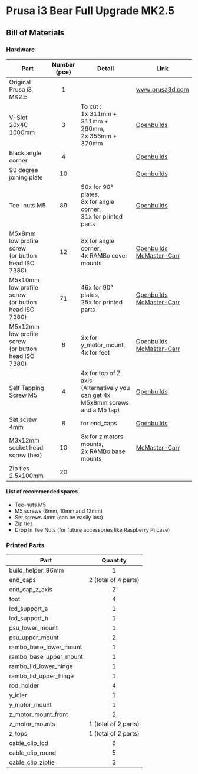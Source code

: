 # Prusa i3 Bear Full Upgrade MK2.5

## Bill of Materials

### Hardware

| Part     | Number<br>(pce) | Detail | Link |
|----------|:------------:|--------|------|
| Original Prusa i3 MK2.5 | 1 | | www.prusa3d.com |
| V-Slot 20x40 1000mm | 3 | To cut :<br> 1x 311mm + 311mm + 290mm,<br> 2x 356mm + 370mm | [Openbuilds](http://openbuildspartstore.com/v-slot-20x40-linear-rail/) |
| Black angle corner | 4 | | [Openbuilds](http://openbuildspartstore.com/black-angle-corner-connector/) |
| 90 degree joining plate | 10 | | [Openbuilds](http://openbuildspartstore.com/90-degree-joining-plate/) |
| Tee-nuts M5 | 89 | 50x for 90° plates,<br> 8x for angle corner,<br> 31x for printed parts | [Openbuilds](http://openbuildspartstore.com/tee-nuts-10-pack/) |
| M5x8mm low profile screw<br>(or button head ISO 7380) | 12 | 8x for angle corner,<br>4x RAMBo cover mounts | [Openbuilds](http://openbuildspartstore.com/low-profile-screws-m5-10-pack/)<br>[McMaster-Carr](https://www.mcmaster.com/#91239a222/=1clymbr) |
| M5x10mm low profile screw<br>(or button head ISO 7380) | 71 | 46x for 90° plates,<br> 25x for printed parts<br> | [Openbuilds](http://openbuildspartstore.com/low-profile-screws-m5-10-pack/)<br>[McMaster-Carr](https://www.mcmaster.com/#97763a820/=1cltxg0) |
| M5x12mm low profile screw<br>(or button head ISO 7380) | 6 | 2x for y_motor_mount,<br> 4x for feet | [Openbuilds](http://openbuildspartstore.com/low-profile-screws-m5-10-pack/)<br>[McMaster-Carr](https://www.mcmaster.com/#91239a228/=1cm065c) |
| Self Tapping Screw M5 | 4 | 4x for top of Z axis<br>(Alternatively you can get 4x M5x8mm screws and a M5 tap) | [Openbuilds](http://openbuildspartstore.com/self-tapping-screw/) |
| Set screw 4mm | 8 | for end_caps | [Openbuilds](http://openbuildspartstore.com/set-screw/) |
| M3x12mm socket head screw (hex) | 10 | 8x for z motors mounts,<br>2x RAMBo base mounts | [McMaster-Carr](https://www.mcmaster.com/#91292a114/=1c4wt18) |
| Zip ties 2.5x100mm | 20 | | |


#### List of recommended spares
* Tee-nuts M5
* M5 screws (8mm, 10mm and 12mm)
* Set screws 4mm (can be easily lost)
* Zip ties
* Drop In Tee Nuts (for future accessories like Raspberry Pi case)


### Printed Parts

| Part     | Quantity |
|----------|:--------:|
| build_helper_96mm      | 1 |
| end_caps               | 2 (total of 4 parts) |
| end_cap_z_axis         | 2 |
| foot                   | 4 |
| lcd_support_a          | 1 |
| lcd_support_b          | 1 |
| psu_lower_mount        | 1 |
| psu_upper_mount        | 2 |
| rambo_base_lower_mount | 1 |
| rambo_base_upper_mount | 1 |
| rambo_lid_lower_hinge  | 1 |
| rambo_lid_upper_hinge  | 1 |
| rod_holder             | 4 |
| y_idler                | 1 |
| y_motor_mount          | 1 |
| z_motor_mount_front    | 2 |
| z_motor_mounts         | 1 (total of 2 parts) |
| z_tops                 | 1 (total of 2 parts) |
| cable_clip_lcd         | 6 |
| cable_clip_round       | 5 |
| cable_clip_ziptie      | 3 |